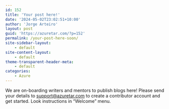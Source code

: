 ```yaml
---
id: 152
title: 'Your post here!'
date: '2024-05-02T23:02:51+10:00'
author: 'Jorge Arteiro'
layout: post
guid: 'https://azuretar.com/?p=152'
permalink: /your-post-here-soon/
site-sidebar-layout:
    - default
site-content-layout:
    - default
theme-transparent-header-meta:
    - default
categories:
    - Azure
---
```


We are on-boarding writers and mentors to publish blogs here! Please send your details to <support@azuretar.com> to create a contributor account and get started. Look instructions in “Welcome” menu.